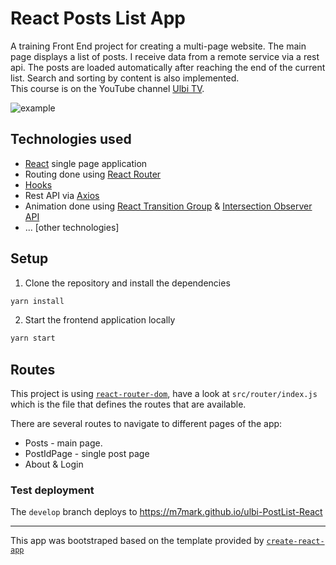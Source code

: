 # React Posts List App

A training Front End  project for creating a multi-page website. The main page displays a list of posts. I receive data from a remote service via a rest api. The posts are loaded automatically after reaching the end of the current list. Search and sorting by content is also implemented. \
This course is on the YouTube channel [Ulbi TV](https://www.youtube.com/channel/UCDzGdB9TTgFm8jRXn1tBdoA).

![example](https://user-images.githubusercontent.com/70297692/133153483-13706e04-96c6-46ac-8aa0-8279bd1f312f.png)

## Technologies used

- [React](https://reactjs.org/) single page application
- Routing done using [React Router](https://reacttraining.com/react-router/web/guides/philosophy)
- [Hooks](https://reactjs.org/docs/hooks-intro.html)
- Rest API via [Axios](https://axios-http.com/)
- Animation done using [React Transition Group](https://reactcommunity.org/react-transition-group/) & [Intersection Observer API](https://developer.mozilla.org/ru/docs/Web/API/Intersection_Observer_API)
- ... \[other technologies\]

## Setup

1. Clone the repository and install the dependencies
```bash
yarn install
```
2. Start the frontend application locally
```bash
yarn start
```

## Routes

This project is using [`react-router-dom`](https://reacttraining.com/react-router/core), have a look at `src/router/index.js` which is the file that defines the routes that are available.

There are several routes to navigate to different pages of the app:

- Posts - main page.
- PostIdPage - single post page
- About & Login

### Test deployment

The `develop` branch deploys to https://m7mark.github.io/ulbi-PostList-React

---

This app was bootstraped based on the template provided by [`create-react-app`](https://github.com/facebook/create-react-app)
